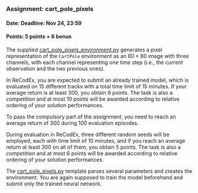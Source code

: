 ### Assignment: cart_pole_pixels
#### Date: Deadline: Nov 24, 23:59
#### Points: 5 points + 6 bonus

The supplied [cart_pole_pixels_environment.py](https://github.com/ufal/npfl122/tree/master/labs/06/cart_pole_pixels_environment.py)
generates a pixel representation of the `CartPole` environment
as an $80×80$ image with three channels, with each channel representing one time step
(i.e., the current observation and the two previous ones).

In ReCodEx, you are expected to submit an already trained model,
which is evaluated on 15 different tracks with a total time
limit of 15 minutes. If your average return is at least 300, you obtain
8 points. The task is also a _competition_ and at most 10 points will be awarded
according to relative ordering of your solution performances.

To pass the compulsory part of the assignment, you need to reach an average
return of 300 during 100 evaluation episodes.

During evaluation in ReCodEx, three different random seeds will be employed,
each with time limit of 10 minutes, and if you reach an average return at least
300 on all of them, you obtain 5 points. The task is also a _competition_ and
at most 6 points will be awarded according to relative ordering of your
solution performances.

The [cart_pole_pixels.py](https://github.com/ufal/npfl122/tree/master/labs/06/cart_pole_pixels.py)
template parses several parameters and creates the environment.
You are again supposed to train the model beforehand and submit
only the trained neural network.
